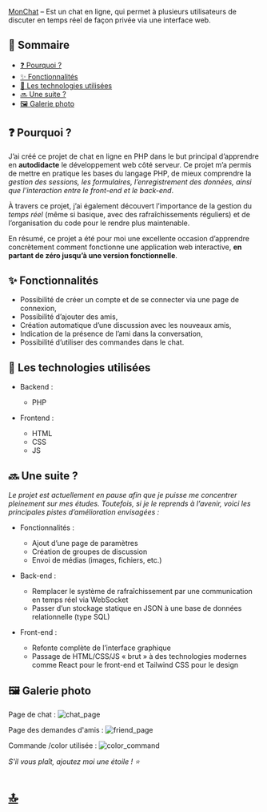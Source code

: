 [MonChat](https://github.com/leocottaz/Chat-en-ligne) – Est un chat en ligne, qui permet à plusieurs utilisateurs de discuter en temps réel de façon privée via une interface web.

## 📖 Sommaire

- [❓ Pourquoi ?](#-pourquoi-)
- [✨ Fonctionnalités](#-fonctionnalités)
- [🔧 Les technologies utilisées](#-les-technologies-utilisées)
- [🔜 Une suite ?](#-une-suite-)
- [🖼️ Galerie photo](#️-galerie-photo)
## ❓ Pourquoi ?

J’ai créé ce projet de chat en ligne en PHP dans le but principal d’apprendre en **autodidacte** le développement web côté serveur. Ce projet m’a permis de mettre en pratique les bases du langage PHP, de mieux comprendre la *gestion des sessions, les formulaires, l’enregistrement des données, ainsi que l’interaction entre le front-end et le back-end*.

À travers ce projet, j’ai également découvert l’importance de la gestion du *temps réel* (même si basique, avec des rafraîchissements réguliers) et de l’organisation du code pour le rendre plus maintenable.

En résumé, ce projet a été pour moi une excellente occasion d’apprendre concrètement comment fonctionne une application web interactive, **en partant de zéro jusqu’à une version fonctionnelle**.

## ✨ Fonctionnalités

- Possibilité de créer un compte et de se connecter via une page de connexion,
- Possibilité d’ajouter des amis,
- Création automatique d’une discussion avec les nouveaux amis,
- Indication de la présence de l’ami dans la conversation,
- Possibilité d’utiliser des commandes dans le chat.

## 🔧 Les technologies utilisées

- Backend :
  - PHP

- Frontend :
  - HTML
  - CSS
  - JS

## 🔜 Une suite ?

*Le projet est actuellement en pause afin que je puisse me concentrer pleinement sur mes études. Toutefois, si je le reprends à l’avenir, voici les principales pistes d’amélioration envisagées :*

- Fonctionnalités :
  - Ajout d’une page de paramètres
  - Création de groupes de discussion
  - Envoi de médias (images, fichiers, etc.)

- Back-end :
  - Remplacer le système de rafraîchissement par une communication en temps réel via WebSocket
  - Passer d’un stockage statique en JSON à une base de données relationnelle (type SQL)

- Front-end :
  - Refonte complète de l’interface graphique
  - Passage de HTML/CSS/JS « brut » à des technologies modernes comme React pour le front-end et Tailwind CSS pour le design

## 🖼️ Galerie photo

Page de chat :
![chat_page](https://i.imgur.com/XsMECkD.png)

Page des demandes d'amis :
![friend_page](https://i.imgur.com/uuDaM54.png)

Commande /color utilisée :
![color_command](https://i.imgur.com/34adxH0.png)

*S'il vous plaît, ajoutez moi une étoile ! ⭐️*
# [🔝](#-sommaire)
